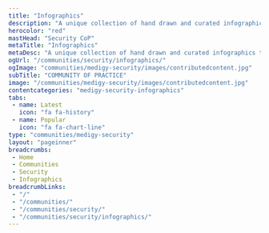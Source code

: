 ```yaml
---
title: "Infographics"
description: "A unique collection of hand drawn and curated infographics that focuses on cybersecurity, encryption, ransomware, insider threats and much more."
herocolor: "red"
mastHead: "Security CoP"
metaTitle: "Infographics"
metaDesc: "A unique collection of hand drawn and curated infographics that focuses on cybersecurity, encryption, ransomware, insider threats and much more."
ogUrl: "/communities/security/infographics/"
ogImage: "communities/medigy-security/images/contributedcontent.jpg"
subTitle: "COMMUNITY OF PRACTICE"
image: "/communities/medigy-security/images/contributedcontent.jpg"
contentcategories: "medigy-security-infographics"
tabs:
 - name: Latest
   icon: "fa fa-history"
 - name: Popular
   icon: "fa fa-chart-line"
type: "communities/medigy-security"
layout: "pageinner"
breadcrumbs:
 - Home
 - Communities
 - Security
 - Infographics
breadcrumbLinks:
 - "/"
 - "/communities/"
 - "/communities/security/"
 - "/communities/security/infographics/"
---
```


